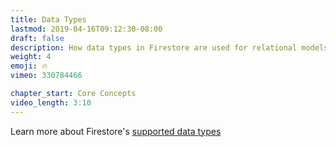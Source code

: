 ```yaml
---
title: Data Types
lastmod: 2019-04-16T09:12:30-08:00
draft: false
description: How data types in Firestore are used for relational models. 
weight: 4
emoji: 🔥
vimeo: 330784466

chapter_start: Core Concepts 
video_length: 3:10
---
```


Learn more about Firestore's [supported data types](https://firebase.google.com/docs/firestore/manage-data/data-types)
